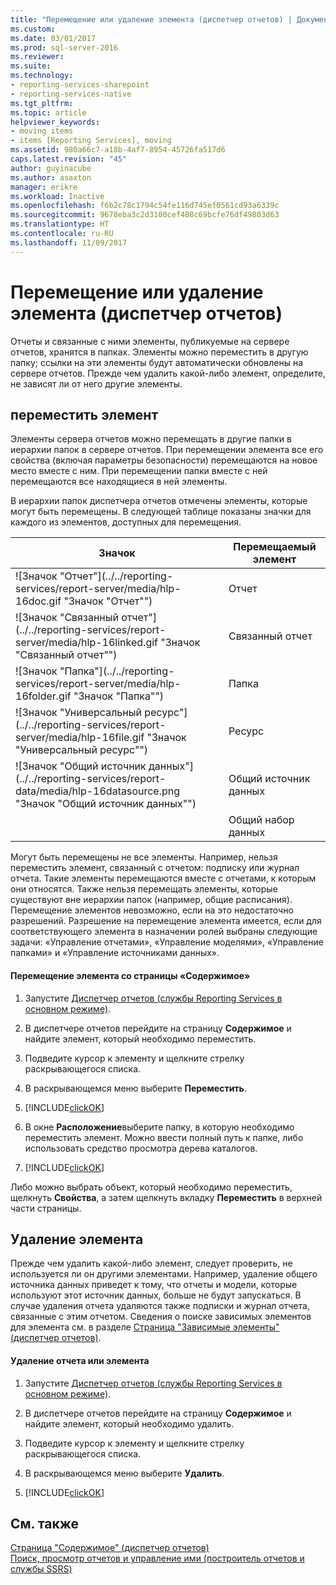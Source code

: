 ```yaml
---
title: "Перемещение или удаление элемента (диспетчер отчетов) | Документы Майкрософт"
ms.custom: 
ms.date: 03/01/2017
ms.prod: sql-server-2016
ms.reviewer: 
ms.suite: 
ms.technology:
- reporting-services-sharepoint
- reporting-services-native
ms.tgt_pltfrm: 
ms.topic: article
helpviewer_keywords:
- moving items
- items [Reporting Services], moving
ms.assetid: 980a66c7-a18b-4af7-8954-45726fa517d6
caps.latest.revision: "45"
author: guyinacube
ms.author: asaxton
manager: erikre
ms.workload: Inactive
ms.openlocfilehash: f6b2c78c1794c54fe116d745ef0561cd93a6339c
ms.sourcegitcommit: 9678eba3c2d3100cef408c69bcfe76df49803d63
ms.translationtype: HT
ms.contentlocale: ru-RU
ms.lasthandoff: 11/09/2017
---
```

# <a name="move-or-delete-an-item-report-manager"></a>Перемещение или удаление элемента (диспетчер отчетов)
  Отчеты и связанные с ними элементы, публикуемые на сервере отчетов, хранятся в папках. Элементы можно переместить в другую папку; ссылки на эти элементы будут автоматически обновлены на сервере отчетов. Прежде чем удалить какой-либо элемент, определите, не зависят ли от него другие элементы.  
  
## <a name="move-an-item"></a>переместить элемент  
 Элементы сервера отчетов можно перемещать в другие папки в иерархии папок в сервере отчетов. При перемещении элемента все его свойства (включая параметры безопасности) перемещаются на новое место вместе с ним. При перемещении папки вместе с ней перемещаются все находящиеся в ней элементы.  
  
 В иерархии папок диспетчера отчетов отмечены элементы, которые могут быть перемещены. В следующей таблице показаны значки для каждого из элементов, доступных для перемещения.  
  
|Значок|Перемещаемый элемент|  
|----------|-------------------|  
|![Значок "Отчет"](../../reporting-services/report-server/media/hlp-16doc.gif "Значок "Отчет"")|Отчет|  
|![Значок "Связанный отчет"](../../reporting-services/report-server/media/hlp-16linked.gif "Значок "Связанный отчет"")|Связанный отчет|  
|![Значок "Папка"](../../reporting-services/report-server/media/hlp-16folder.gif "Значок "Папка"")|Папка|  
|![Значок "Универсальный ресурс"](../../reporting-services/report-server/media/hlp-16file.gif "Значок "Универсальный ресурс"")|Ресурс|  
|![Значок "Общий источник данных"](../../reporting-services/report-data/media/hlp-16datasource.png "Значок "Общий источник данных"")|Общий источник данных|  
||Общий набор данных|  
  
 Могут быть перемещены не все элементы. Например, нельзя переместить элемент, связанный с отчетом: подписку или журнал отчета. Такие элементы перемещаются вместе с отчетами, к которым они относятся. Также нельзя перемещать элементы, которые существуют вне иерархии папок (например, общие расписания). Перемещение элементов невозможно, если на это недостаточно разрешений. Разрешение на перемещение элемента имеется, если для соответствующего элемента в назначении ролей выбраны следующие задачи: «Управление отчетами», «Управление моделями», «Управление папками» и «Управление источниками данных».  
  
#### <a name="to-move-an-item-from-within-the-contents-page"></a>Перемещение элемента со страницы «Содержимое»  
  
1.  Запустите [Диспетчер отчетов (службы Reporting Services в основном режиме)](http://msdn.microsoft.com/library/80949f9d-58f5-48e3-9342-9e9bf4e57896).  
  
2.  В диспетчере отчетов перейдите на страницу **Содержимое** и найдите элемент, который необходимо переместить.  
  
3.  Подведите курсор к элементу и щелкните стрелку раскрывающегося списка.  
  
4.  В раскрывающемся меню выберите **Переместить**.  
  
5.  [!INCLUDE[clickOK](../../includes/clickok-md.md)]  
  
6.  В окне **Расположение**выберите папку, в которую необходимо переместить элемент. Можно ввести полный путь к папке, либо использовать средство просмотра дерева каталогов.  
  
7.  [!INCLUDE[clickOK](../../includes/clickok-md.md)]  
  
 Либо можно выбрать объект, который необходимо переместить, щелкнуть **Свойства**, а затем щелкнуть вкладку **Переместить** в верхней части страницы.  
  
## <a name="delete-an-item"></a>Удаление элемента  
 Прежде чем удалить какой-либо элемент, следует проверить, не используется ли он другими элементами. Например, удаление общего источника данных приведет к тому, что отчеты и модели, которые используют этот источник данных, больше не будут запускаться. В случае удаления отчета удаляются также подписки и журнал отчета, связанные с этим отчетом. Сведения о поиске зависимых элементов для элемента см. в разделе [Страница "Зависимые элементы" (диспетчер отчетов)](http://msdn.microsoft.com/library/4dcfb311-e9c3-4c5d-b2e0-018d79f37d2e).  
  
#### <a name="to-delete-a-report-or-item"></a>Удаление отчета или элемента  
  
1.  Запустите [Диспетчер отчетов (службы Reporting Services в основном режиме)](http://msdn.microsoft.com/library/80949f9d-58f5-48e3-9342-9e9bf4e57896).  
  
2.  В диспетчере отчетов перейдите на страницу **Содержимое** и найдите элемент, который необходимо удалить.  
  
3.  Подведите курсор к элементу и щелкните стрелку раскрывающегося списка.  
  
4.  В раскрывающемся меню выберите **Удалить**.  
  
5.  [!INCLUDE[clickOK](../../includes/clickok-md.md)]  
  
## <a name="see-also"></a>См. также  
 [Страница "Содержимое" (диспетчер отчетов)](http://msdn.microsoft.com/library/6b16869b-158a-4934-9c85-bee934b35378)   
 [Поиск, просмотр отчетов и управление ими (построитель отчетов и службы SSRS)](../../reporting-services/report-builder/finding-viewing-and-managing-reports-report-builder-and-ssrs.md)  
  
  
